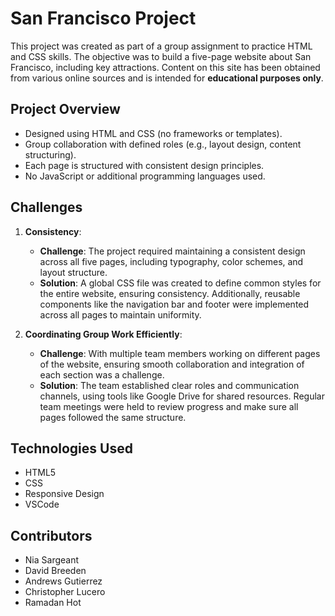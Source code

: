 # San Francisco Project

This project was created as part of a group assignment to practice HTML and CSS skills. The objective was to build a five-page website about San Francisco, including key attractions. Content on this site has been obtained from various online sources and is intended for **educational purposes only**.


## Project Overview
- Designed using HTML and CSS (no frameworks or templates).
- Group collaboration with defined roles (e.g., layout design, content structuring).
- Each page is structured with consistent design principles.
- No JavaScript or additional programming languages used.

## Challenges

1. **Consistency**: 
   - **Challenge**: The project required maintaining a consistent design across all five pages, including typography, color schemes, and layout structure.
   - **Solution**: A global CSS file was created to define common styles for the entire website, ensuring consistency. Additionally, reusable components like the navigation bar and footer were implemented across all pages to maintain uniformity.

2. **Coordinating Group Work Efficiently**:
   - **Challenge**: With multiple team members working on different pages of the website, ensuring smooth collaboration and integration of each section was a challenge.
   - **Solution**: The team established clear roles and communication channels, using tools like Google Drive for shared resources. Regular team meetings were held to review progress and make sure all pages followed the same structure.

## Technologies Used
- HTML5
- CSS
- Responsive Design
- VSCode

## Contributors
- Nia Sargeant
- David Breeden
- Andrews Gutierrez
- Christopher Lucero
- Ramadan Hot
